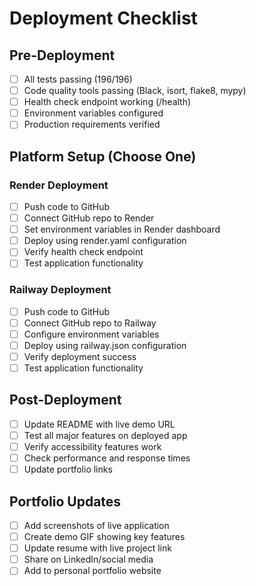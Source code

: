 
# Deployment Checklist

## Pre-Deployment
- [ ] All tests passing (196/196)
- [ ] Code quality tools passing (Black, isort, flake8, mypy)
- [ ] Health check endpoint working (/health)
- [ ] Environment variables configured
- [ ] Production requirements verified

## Platform Setup (Choose One)

### Render Deployment
- [ ] Push code to GitHub
- [ ] Connect GitHub repo to Render
- [ ] Set environment variables in Render dashboard
- [ ] Deploy using render.yaml configuration
- [ ] Verify health check endpoint
- [ ] Test application functionality

### Railway Deployment
- [ ] Push code to GitHub
- [ ] Connect GitHub repo to Railway
- [ ] Configure environment variables
- [ ] Deploy using railway.json configuration
- [ ] Verify deployment success
- [ ] Test application functionality

## Post-Deployment
- [ ] Update README with live demo URL
- [ ] Test all major features on deployed app
- [ ] Verify accessibility features work
- [ ] Check performance and response times
- [ ] Update portfolio links

## Portfolio Updates
- [ ] Add screenshots of live application
- [ ] Create demo GIF showing key features
- [ ] Update resume with live project link
- [ ] Share on LinkedIn/social media
- [ ] Add to personal portfolio website
